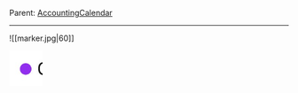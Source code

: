 
Parent: [AccountingCalendar](AccountingCalendar.md)

---

![[marker.jpg|60]]

<img src="../assets/marker.jpg" width="60">

